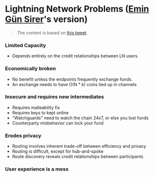 # Lightning Network Problems ([Emin Gün Sirer](https://twitter.com/el33th4xor)'s version)

> The content is based on [this tweet](https://twitter.com/mindstatex/status/977005396203196417).

### Limited Capacity

* Depends entirely on the credit relationships between LN users.

### Economically broken

* No benefit unless the endpoints frequently exchange funds.
* An exchange needs to have O(N * k) coins tied up in channels

### Insecure and requires new intermediates

* Requires malleability fix
* Requires keys to kept online
* "Watchguards" need to watch the chain 24x7, or else you lost funds
* Counterparty misbehavior can lock your fund

### Erodes privacy

* Routing involves inherent trade-off between efficiency and privacy
* Routing is difficult, except for hub-and-spoke
* Route discovery reveals credit relationships between participants

### User experience is a mess
